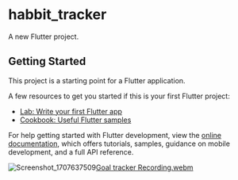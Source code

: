 # habbit_tracker

A new Flutter project.

## Getting Started

This project is a starting point for a Flutter application.

A few resources to get you started if this is your first Flutter project:

- [Lab: Write your first Flutter app](https://docs.flutter.dev/get-started/codelab)
- [Cookbook: Useful Flutter samples](https://docs.flutter.dev/cookbook)

For help getting started with Flutter development, view the
[online documentation](https://docs.flutter.dev/), which offers tutorials,
samples, guidance on mobile development, and a full API reference.

![Screenshot_1707637509](https://github.com/Arjun6112/assignment-task-tracker/assets/42464122/10d2733d-790f-4256-9761-ff7466ed6219)[Goal tracker Recording.webm](https://github.com/Arjun6112/assignment-task-tracker/assets/42464122/347dc3b5-2e1c-4016-b98e-106612458b99)





